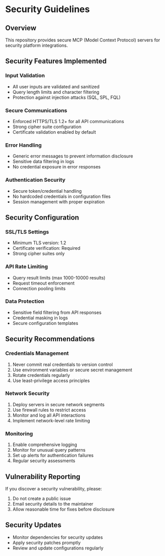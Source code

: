 # Security Guidelines

## Overview
This repository provides secure MCP (Model Context Protocol) servers for security platform integrations.

## Security Features Implemented

### Input Validation
- All user inputs are validated and sanitized
- Query length limits and character filtering
- Protection against injection attacks (SQL, SPL, FQL)

### Secure Communications
- Enforced HTTPS/TLS 1.2+ for all API communications
- Strong cipher suite configuration
- Certificate validation enabled by default

### Error Handling
- Generic error messages to prevent information disclosure
- Sensitive data filtering in logs
- No credential exposure in error responses

### Authentication Security
- Secure token/credential handling
- No hardcoded credentials in configuration files
- Session management with proper expiration

## Security Configuration

### SSL/TLS Settings
- Minimum TLS version: 1.2
- Certificate verification: Required
- Strong cipher suites only

### API Rate Limiting
- Query result limits (max 1000-10000 results)
- Request timeout enforcement
- Connection pooling limits

### Data Protection
- Sensitive field filtering from API responses
- Credential masking in logs
- Secure configuration templates

## Security Recommendations

### Credentials Management
1. Never commit real credentials to version control
2. Use environment variables or secure secret management
3. Rotate credentials regularly
4. Use least-privilege access principles

### Network Security
1. Deploy servers in secure network segments
2. Use firewall rules to restrict access
3. Monitor and log all API interactions
4. Implement network-level rate limiting

### Monitoring
1. Enable comprehensive logging
2. Monitor for unusual query patterns
3. Set up alerts for authentication failures
4. Regular security assessments

## Vulnerability Reporting
If you discover a security vulnerability, please:
1. Do not create a public issue
2. Email security details to the maintainer
3. Allow reasonable time for fixes before disclosure

## Security Updates
- Monitor dependencies for security updates
- Apply security patches promptly
- Review and update configurations regularly